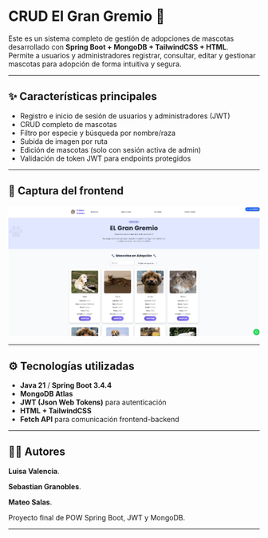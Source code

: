 # CRUD El Gran Gremio 🐾

Este es un sistema completo de gestión de adopciones de mascotas desarrollado con **Spring Boot + MongoDB + TailwindCSS + HTML**.  
Permite a usuarios y administradores registrar, consultar, editar y gestionar mascotas para adopción de forma intuitiva y segura.

---

## ✨ Características principales

- Registro e inicio de sesión de usuarios y administradores (JWT)
- CRUD completo de mascotas
- Filtro por especie y búsqueda por nombre/raza
- Subida de imagen por ruta 
- Edición de mascotas (solo con sesión activa de admin)
- Validación de token JWT para endpoints protegidos

---

## 📸 Captura del frontend

![El Gran Gremio Frontend](https://github.com/mateosalas28066/CRUD_El_Gran_Gremio/blob/main/src/main/resources/static/image.png)

---

## ⚙️ Tecnologías utilizadas

- **Java 21** / **Spring Boot 3.4.4**
- **MongoDB Atlas**
- **JWT (Json Web Tokens)** para autenticación
- **HTML + TailwindCSS**
- **Fetch API** para comunicación frontend-backend

---


## 👨‍💻 Autores

**Luisa Valencia**.

**Sebastian Granobles**.

**Mateo Salas**. 

Proyecto final de POW Spring Boot, JWT y MongoDB.

---
